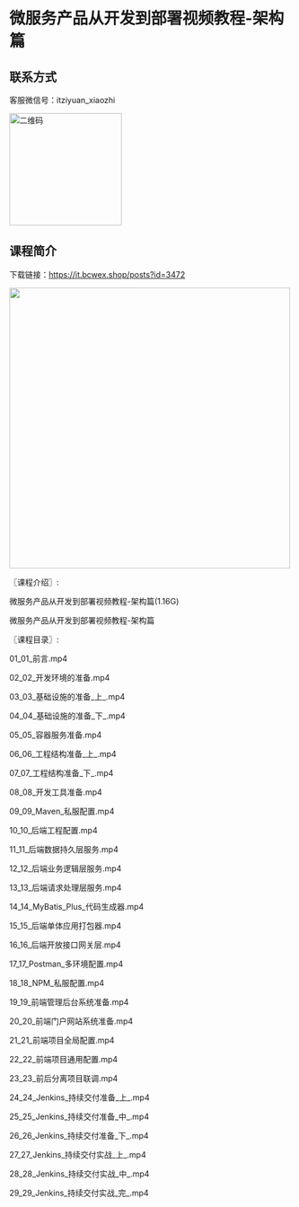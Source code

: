 # 微服务产品从开发到部署视频教程-架构篇

## 联系方式

客服微信号：itziyuan_xiaozhi

<img src="https://ziyuanyun.oss-cn-guangzhou.aliyuncs.com/common/20240614073449/666b82192834a.jpg" width="200" height="200" alt="二维码">

## 课程简介

下载链接：https://it.bcwex.shop/posts?id=3472

<img src="https://ziyuanyun.oss-cn-guangzhou.aliyuncs.com/yun/20240515185201/664493d1abc87.jpg" width="500" alt="">

  〖课程介绍〗:

 微服务产品从开发到部署视频教程-架构篇(1.16G)

 微服务产品从开发到部署视频教程-架构篇



 〖课程目录〗:

 01_01_前言.mp4

 02_02_开发环境的准备.mp4

 03_03_基础设施的准备_上_.mp4

 04_04_基础设施的准备_下_.mp4

 05_05_容器服务准备.mp4

 06_06_工程结构准备_上_.mp4

 07_07_工程结构准备_下_.mp4

 08_08_开发工具准备.mp4

 09_09_Maven_私服配置.mp4

 10_10_后端工程配置.mp4

 11_11_后端数据持久层服务.mp4

 12_12_后端业务逻辑层服务.mp4

 13_13_后端请求处理层服务.mp4

 14_14_MyBatis_Plus_代码生成器.mp4

 15_15_后端单体应用打包器.mp4

 16_16_后端开放接口网关层.mp4

 17_17_Postman_多环境配置.mp4

 18_18_NPM_私服配置.mp4

 19_19_前端管理后台系统准备.mp4

 20_20_前端门户网站系统准备.mp4

 21_21_前端项目全局配置.mp4

 22_22_前端项目通用配置.mp4

 23_23_前后分离项目联调.mp4

 24_24_Jenkins_持续交付准备_上_.mp4

 25_25_Jenkins_持续交付准备_中_.mp4

 26_26_Jenkins_持续交付准备_下_.mp4

 27_27_Jenkins_持续交付实战_上_.mp4

 28_28_Jenkins_持续交付实战_中_.mp4

 29_29_Jenkins_持续交付实战_完_.mp4

  